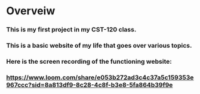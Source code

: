 # Overveiw

### This is my first project in my CST-120 class.

### This is a basic website of my life that goes over various topics.

### Here is the screen recording of the functioning website:
### https://www.loom.com/share/e053b272ad3c4c37a5c159353e967ccc?sid=8a813df9-8c28-4c8f-b3e8-5fa864b39f9e
